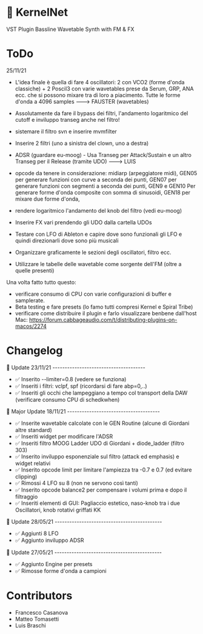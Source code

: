 # 👾 KernelNet
VST Plugin
Bassline Wavetable Synth with FM & FX

# ToDo

25/11/21

- L'idea finale è quella di fare 4 oscillatori: 2 con VCO2 (forme d'onda classiche) + 2 Poscil3 con varie wavetables prese da Serum, GRP, ANA ecc. che si possono mixare tra di loro a piacimento. Tutte le forme d'onda a 4096 samples ---> FAUSTER (wavetables)

- Assolutamente da fare il bypass dei filtri, l'andamento logaritmico del cutoff e inviluppo transeg anche nel filtro!
- sistemare il filtro svn e inserire mvmfilter
- Inserire 2 filtri (uno a sinistra del clown, uno a destra)

-  ADSR (guardare eu-moog) - Usa Transeg per Attack/Sustain e un altro Transeg per il Release (tramite UDO) ---> LUIS


- opcode da tenere in considerazione: midiarp (arpeggiatore midi), GEN05 per generare funzioni con curve a seconda dei punti, GEN07 per generare funzioni con segmenti a seconda dei punti, GEN9 e GEN10 Per generare forme d'onda composite con somma di sinusoidi, GEN18 per mixare due forme d'onda,
- rendere logaritmico l'andamento del knob del filtro (vedi eu-moog)

- Inserire FX vari prendendo gli UDO dalla cartella UDOs
- Testare con LFO di Ableton e capire dove sono funzionali gli LFO e quindi direzionarli dove sono più musicali
- Organizzare graficamente le sezioni degli oscillatori, filtro ecc.
- Utilizzare le tabelle delle wavetable come sorgente dell'FM (oltre a quelle presenti)


Una volta fatto tutto questo:
- verificare consumo di CPU con varie configurazioni di buffer e samplerate.
- Beta testing e fare presets (lo famo tutti compresi Kernel e Spiral Tribe)
- verificare come distribuire il plugin e farlo visualizzare benbene dall'host
Mac: https://forum.cabbageaudio.com/t/distributing-plugins-on-macos/2274


# Changelog

🚨 Update 23/11/21 --------------------------------------

- ✅ Inserito --limiter=0.8 (vedere se funziona)
- ✅ Inseriti i filtri: vclpf, spf (ricordarsi di fare abp=0,..)
- ✅ Inseriti gli occhi che lampeggiano a tempo col transport della DAW (verificare consumo CPU di schedkwhen)

🚨 Major Update 18/11/21 --------------------------------------

- ✅ Inserite wavetable calcolate con le GEN Routine (alcune di Giordani altre standard)
- ✅ Inseriti widget per modificare l'ADSR
- ✅ Inseriti filtro MOOG Ladder UDO di Giordani + diode_ladder (filtro 303)
- ✅ Inserito inviluppo esponenziale sul filtro (attack ed emphasis) e widget relativi
- ✅ Inserito opcode limit per limitare l'ampiezza tra -0.7 e 0.7 (ed evitare clipping)
- ✅ Rimossi 4 LFO su 8 (non ne servono così tanti)
- ✅ Inserito opcode balance2 per compensare i volumi prima e dopo il filtraggio
- ✅ Inseriti elementi di GUI: Pagliaccio estetico, naso-knob tra i due Oscillatori, knob rotativi griffati KK

🚨 Update 28/05/21 --------------------------------------------

- ✅ Aggiunti 8 LFO
- ✅ Aggiunto inviluppo ADSR

🚨 Update 27/05/21 --------------------------------------------

- ✅ Aggiunto Engine per presets
- ✅ Rimosse forme d'onda a campioni

# Contributors

- Francesco Casanova
- Matteo Tomasetti
- Luis Braschi
